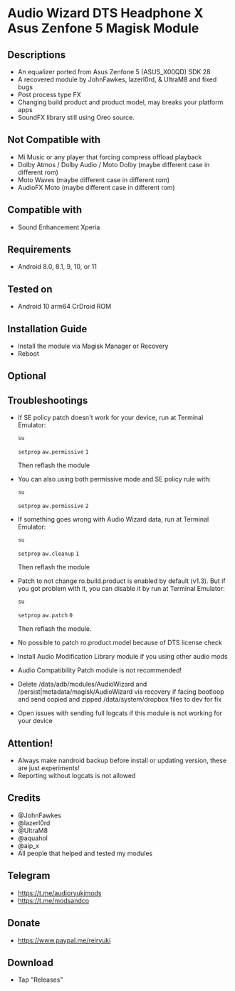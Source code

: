 # Audio Wizard DTS Headphone X Asus Zenfone 5 Magisk Module

## Descriptions
- An equalizer ported from Asus Zenfone 5 (ASUS_X00QD) SDK 28
- A recovered module by JohnFawkes, lazerl0rd, & UltraM8 and fixed bugs
- Post process type FX
- Changing build product and product model, may breaks your platform apps
- SoundFX library still using Oreo source.

## Not Compatible with
- Mi Music or any player that forcing compress offload playback
- Dolby Atmos / Dolby Audio / Moto Dolby (maybe different case in different rom)
- Moto Waves (maybe different case in different rom)
- AudioFX Moto (maybe different case in different rom)

## Compatible with
- Sound Enhancement Xperia

## Requirements
- Android 8.0, 8.1, 9, 10, or 11

## Tested on
- Android 10 arm64 CrDroid ROM

## Installation Guide
- Install the module via Magisk Manager or Recovery
- Reboot

## Optional

## Troubleshootings
- If SE policy patch doesn't work for your device, run at Terminal Emulator:

  `su`

  `setprop` `aw.permissive` `1`

   Then reflash the module
- You can also using both permissive mode and SE policy rule with:

  `su`

  `setprop` `aw.permissive` `2`

- If something goes wrong with Audio Wizard data, run at Terminal Emulator:

  `su`

  `setprop` `aw.cleanup` `1`

   Then reflash the module
- Patch to not change ro.build.product is enabled by default (v1.3). But if you got problem with it, you can disable it by run at Terminal Emulator:
  
  `su`

  `setprop` `aw.patch` `0`

   Then reflash the module.
- No possible to patch ro.product.model because of DTS license check
- Install Audio Modification Library module if you using other audio mods
- Audio Compatibility Patch module is not recommended!
- Delete /data/adb/modules/AudioWizard and /persist|metadata/magisk/AudioWizard via recovery if facing bootloop and send copied and zipped /data/system/dropbox files to dev for fix
- Open issues with sending full logcats if this module is not working for your device

## Attention!
- Always make nandroid backup before install or updating version, these are just experiments!
- Reporting without logcats is not allowed

## Credits
- @JohnFawkes
- @lazerl0rd
- @UltraM8
- @aquahol
- @aip_x
- All people that helped and tested my modules

## Telegram
- https://t.me/audioryukimods
- https://t.me/modsandco

## Donate
- https://www.paypal.me/reiryuki

## Download
- Tap "Releases"
